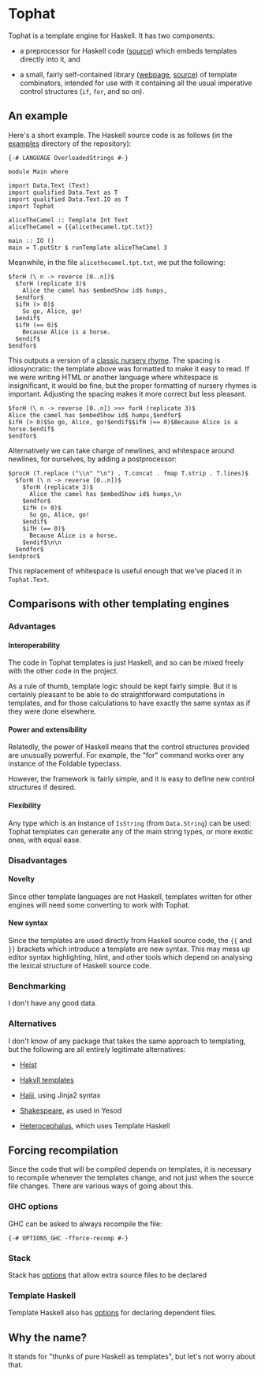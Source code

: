 # Tophat

Tophat is a template engine for Haskell. It has two components:

- a preprocessor for Haskell code
  ([source](https://github.com/jcranch/tophat/tree/main/app))
  which embeds templates directly into it, and

- a small, fairly self-contained library
  ([webpage](https://hackage.haskell.org/package/tophat),
   [source](https://github.com/jcranch/tophat/tree/main/src))
  of template combinators, intended for use with it containing all the
  usual imperative control structures (`if`, `for`, and so on).

## An example

Here's a short example. The Haskell source code is as follows (in the
[examples](https://github.com/jcranch/tophat/tree/main/examples)
directory of the repository):

    {-# LANGUAGE OverloadedStrings #-}

    module Main where

    import Data.Text (Text)
    import qualified Data.Text as T
    import qualified Data.Text.IO as T
    import Tophat

    aliceTheCamel :: Template Int Text
    aliceTheCamel = {{alicethecamel.tpt.txt}}

    main :: IO ()
    main = T.putStr $ runTemplate aliceTheCamel 3

Meanwhile, in the file `alicethecamel.tpt.txt`, we put the following:

    $forH (\ n -> reverse [0..n])$
      $forH (replicate 3)$
        Alice the camel has $embedShow id$ humps,
      $endfor$
      $ifH (> 0)$
        So go, Alice, go!
      $endif$
      $ifH (== 0)$
        Because Alice is a horse.
      $endif$
    $endfor$

This outputs a version of a
[classic nursery rhyme](https://allnurseryrhymes.com/alice-the-camel/).
The spacing is idiosyncratic: the template above was formatted to make
it easy to read. If we were writing HTML or another language where
whitespace is insignificant, it would be fine, but the proper
formatting of nursery rhymes is important. Adjusting the spacing makes
it more correct but less pleasant.

    $forH (\ n -> reverse [0..n]) >>> forH (replicate 3)$
    Alice the camel has $embedShow id$ humps,$endfor$
    $ifH (> 0)$So go, Alice, go!$endif$$ifH (== 0)$Because Alice is a horse.$endif$
    $endfor$

Alternatively we can take charge of newlines, and whitespace around
newlines, for ourselves, by adding a postprocessor:

    $procH (T.replace ("\\n" "\n") . T.concat . fmap T.strip . T.lines)$
      $forH (\ n -> reverse [0..n])$
        $forH (replicate 3)$
          Alice the camel has $embedShow id$ humps,\n
        $endfor$
        $ifH (> 0)$
          So go, Alice, go!
        $endif$
        $ifH (== 0)$
          Because Alice is a horse.
        $endif$\n\n
      $endfor$
    $endproc$

This replacement of whitespace is useful enough that we've placed it
in `Tophat.Text`.

## Comparisons with other templating engines

### Advantages

#### Interoperability

The code in Tophat templates is just Haskell, and so can be mixed
freely with the other code in the project.

As a rule of thumb, template logic should be kept fairly simple. But
it is certainly pleasant to be able to do straightforward computations
in templates, and for those calculations to have exactly the same
syntax as if they were done elsewhere.

#### Power and extensibility

Relatedly, the power of Haskell means that the control structures
provided are unusually powerful. For example, the "for" command works
over any instance of the Foldable typeclass.

However, the framework is fairly simple, and it is easy to define new
control structures if desired.

#### Flexibility

Any type which is an instance of `IsString` (from `Data.String`) can be
used: Tophat templates can generate any of the main string types, or
more exotic ones, with equal ease.

### Disadvantages

#### Novelty

Since other template languages are not Haskell, templates written for
other engines will need some converting to work with Tophat.

#### New syntax

Since the templates are used directly from Haskell source code, the
`{{` and `}}` brackets which introduce a template are new syntax. This
may mess up editor syntax highlighting, hlint, and other tools which
depend on analysing the lexical structure of Haskell source code.

### Benchmarking

I don't have any good data.

### Alternatives

I don't know of any package that takes the same approach to
templating, but the following are all entirely legitimate
alternatives:

- [Heist](https://hackage.haskell.org/package/heist)

- [Hakyll templates](https://jaspervdj.be/hakyll/reference/Hakyll-Web-Template.html)

- [Haiji](https://hackage.haskell.org/package/haiji), using Jinja2 syntax

- [Shakespeare](http://hackage.haskell.org/package/shakespeare), as used in Yesod

- [Heterocephalus](https://hackage.haskell.org/package/heterocephalus), which uses Template Haskell

## Forcing recompilation

Since the code that will be compiled depends on templates, it is
necessary to recompile whenever the templates change, and not just
when the source file changes. There are various ways of going about
this.

### GHC options

GHC can be asked to always recompile the file:

    {-# OPTIONS_GHC -fforce-recomp #-}

### Stack

Stack has
[options](https://docs.haskellstack.org/en/stable/faq/#using-custom-preprocessors)
that allow extra source files to be declared

### Template Haskell

Template Haskell also has
[options](http://hackage.haskell.org/packages/archive/template-haskell/2.7.0.0/doc/html/Language-Haskell-TH-Syntax.html#v:addDependentFile)
for declaring dependent files.

## Why the name?

It stands for "thunks of pure Haskell as templates", but let's not
worry about that.
